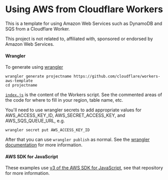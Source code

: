 # Using AWS from Cloudflare Workers

This is a template for using Amazon Web Services such as DynamoDB and SQS from a Cloudflare Worker.

This project is not related to, affiliated with, sponsored or endorsed by Amazon Web Services.

#### Wrangler

To generate using [wrangler](https://github.com/cloudflare/wrangler)

```
wrangler generate projectname https://github.com/cloudflare/workers-aws-template
cd projectname
```

[`index.js`](https://github.com/cloudflare/workers-aws-template/blob/master/index.js) is the content of the Workers script. See the commented areas of the code for where to fill in your region, table name, etc.

You'll need to use wrangler secrets to add appropriate values for AWS_ACCESS_KEY_ID, AWS_SECRET_ACCESS_KEY, and AWS_SQS_QUEUE_URL, e.g.

```
wrangler secret put AWS_ACCESS_KEY_ID
```

After that you can use `wrangler publish` as normal. See the [wrangler documentation](https://developers.cloudflare.com/workers/cli-wrangler) for more information.


#### AWS SDK for JavaScript

These examples use [v3 of the AWS SDK for JavaScript](https://github.com/aws/aws-sdk-js-v3), see that repository for more information.
